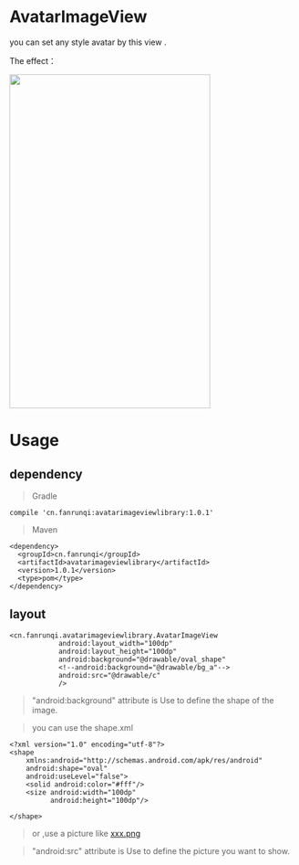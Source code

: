 # AvatarImageView

you can set any style avatar by this view .


The effect：

<img src="https://raw.githubusercontent.com/fanrunqi/AvatarImageView/master/screenshots/AvatarImageView.JPG" width = "352" height = "585"  />

# Usage

## dependency

> Gradle
```
compile 'cn.fanrunqi:avatarimageviewlibrary:1.0.1'
```
> Maven 
```
<dependency>
  <groupId>cn.fanrunqi</groupId>
  <artifactId>avatarimageviewlibrary</artifactId>
  <version>1.0.1</version>
  <type>pom</type>
</dependency>
```

## layout

```
<cn.fanrunqi.avatarimageviewlibrary.AvatarImageView
            android:layout_width="100dp"
            android:layout_height="100dp"
            android:background="@drawable/oval_shape"
            <!--android:background="@drawable/bg_a"-->
            android:src="@drawable/c"
            />
```

> "android:background" attribute is Use to define the shape of the image.

> you can use the shape.xml

```
<?xml version="1.0" encoding="utf-8"?>
<shape
    xmlns:android="http://schemas.android.com/apk/res/android"
    android:shape="oval"
    android:useLevel="false">
    <solid android:color="#fff"/>
    <size android:width="100dp"
          android:height="100dp"/>

</shape>
```

> or ,use a picture like [xxx.png](https://github.com/fanrunqi/AvatarImageView/blob/master/app/src/main/res/drawable/bg_a.png)

> "android:src" attribute is Use to define the picture you want to show.

